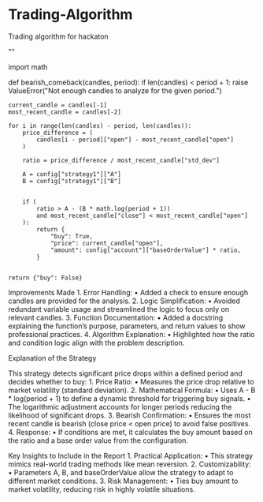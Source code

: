 # Trading-Algorithm
Trading algorithm for hackaton

""

import math

def bearish_comeback(candles, period):
    if len(candles) < period + 1:
        raise ValueError("Not enough candles to analyze for the given period.")
        
    current_candle = candles[-1]  
    most_recent_candle = candles[-2]  
    
    for i in range(len(candles) - period, len(candles)):
        price_difference = (
            candles[i - period]["open"] - most_recent_candle["open"]
        ) 
        
        ratio = price_difference / most_recent_candle["std_dev"]  
        
        A = config["strategy1"]["A"]
        B = config["strategy1"]["B"]

        
        if (
            ratio > A - (B * math.log(period + 1))  
            and most_recent_candle["close"] < most_recent_candle["open"] 
        ):
            return {
                "buy": True,
                "price": current_candle["open"],
                "amount": config["account"]["baseOrderValue"] * ratio,
            }

    
    return {"buy": False}

Improvements Made
	1.	Error Handling:
	•	Added a check to ensure enough candles are provided for the analysis.
	2.	Logic Simplification:
	•	Avoided redundant variable usage and streamlined the logic to focus only on relevant candles.
	3.	Function Documentation:
	•	Added a docstring explaining the function’s purpose, parameters, and return values to show professional practices.
	4.	Algorithm Explanation:
	•	Highlighted how the ratio and condition logic align with the problem description.

Explanation of the Strategy

This strategy detects significant price drops within a defined period and decides whether to buy:
	1.	Price Ratio:
	•	Measures the price drop relative to market volatility (standard deviation).
	2.	Mathematical Formula:
	•	Uses A - B * log(period + 1) to define a dynamic threshold for triggering buy signals.
	•	The logarithmic adjustment accounts for longer periods reducing the likelihood of significant drops.
	3.	Bearish Confirmation:
	•	Ensures the most recent candle is bearish (close price < open price) to avoid false positives.
	4.	Response:
	•	If conditions are met, it calculates the buy amount based on the ratio and a base order value from the configuration.

Key Insights to Include in the Report
	1.	Practical Application:
	•	This strategy mimics real-world trading methods like mean reversion.
	2.	Customizability:
	•	Parameters A, B, and baseOrderValue allow the strategy to adapt to different market conditions.
	3.	Risk Management:
	•	Ties buy amount to market volatility, reducing risk in highly volatile situations.

